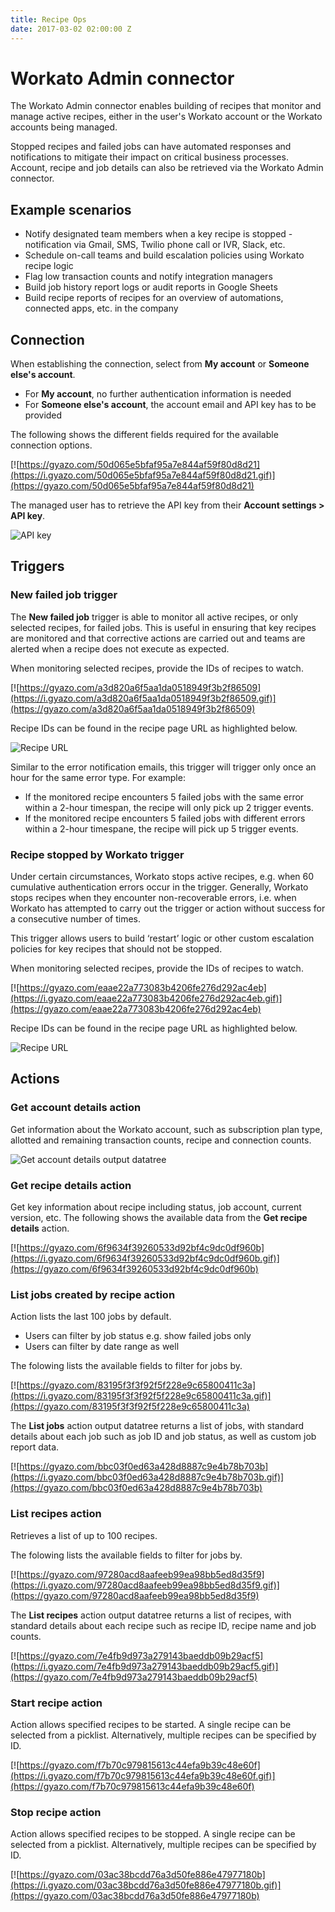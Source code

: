 ```yaml
---
title: Recipe Ops
date: 2017-03-02 02:00:00 Z
---
```


# Workato Admin connector
The Workato Admin connector enables building of recipes that monitor and manage active recipes, either in the user's Workato account or the Workato accounts being managed.

Stopped recipes and failed jobs can have automated responses and notifications to mitigate their impact on critical business processes. Account, recipe and job details can also be retrieved via the Workato Admin connector.

## Example scenarios
- Notify designated team members when a key recipe is stopped - notification via Gmail, SMS, Twilio phone call or IVR, Slack, etc.
- Schedule on-call teams and build escalation policies using Workato recipe logic
- Flag low transaction counts and notify integration managers
- Build job history report logs or audit reports in Google Sheets
- Build recipe reports of recipes for an overview of automations, connected apps, etc. in the company

## Connection
When establishing the connection, select from **My account** or **Someone else's account**.
- For **My account**, no further authentication information is needed
- For **Someone else's account**, the account email and API key has to be provided

The following shows the different fields required for the available connection options.

[![https://gyazo.com/50d065e5bfaf95a7e844af59f80d8d21](https://i.gyazo.com/50d065e5bfaf95a7e844af59f80d8d21.gif)](https://gyazo.com/50d065e5bfaf95a7e844af59f80d8d21)

The managed user has to retrieve the API key from their **Account settings > API key**.

![API key](/_uploads/recipe-ops-docs/api-key.png)

## Triggers

### New failed job trigger
The **New failed job** trigger is able to monitor all active recipes, or only selected recipes, for failed jobs. This is useful in ensuring that key recipes are monitored and that corrective actions are carried out and teams are alerted when a recipe does not execute as expected.

When monitoring selected recipes, provide the IDs of recipes to watch.

[![https://gyazo.com/a3d820a6f5aa1da0518949f3b2f86509](https://i.gyazo.com/a3d820a6f5aa1da0518949f3b2f86509.gif)](https://gyazo.com/a3d820a6f5aa1da0518949f3b2f86509)

Recipe IDs can be found in the recipe page URL as highlighted below.

![Recipe URL](/_uploads/recipe-ops-docs/recipe-url.png)

Similar to the error notification emails, this trigger will trigger only once an hour for the same error type. For example:
- If the monitored recipe encounters 5 failed jobs with the same error within a 2-hour timespan, the recipe will only pick up 2 trigger events.
- If the monitored recipe encounters 5 failed jobs with different errors within a 2-hour timespane, the recipe will pick up 5 trigger events.

### Recipe stopped by Workato trigger
Under certain circumstances, Workato stops active recipes, e.g. when 60 cumulative authentication errors occur in the trigger. Generally, Workato stops recipes when they encounter non-recoverable errors, i.e. when Workato has attempted to carry out the trigger or action without success for a consecutive number of times.

This trigger allows users to build ‘restart’ logic or other custom escalation policies for key recipes that should not be stopped.

When monitoring selected recipes, provide the IDs of recipes to watch.

[![https://gyazo.com/eaae22a773083b4206fe276d292ac4eb](https://i.gyazo.com/eaae22a773083b4206fe276d292ac4eb.gif)](https://gyazo.com/eaae22a773083b4206fe276d292ac4eb)

Recipe IDs can be found in the recipe page URL as highlighted below.

![Recipe URL](/_uploads/recipe-ops-docs/recipe-url.png)

## Actions

### Get account details action
Get information about the Workato account, such as subscription plan type, allotted and remaining transaction counts, recipe and connection counts.

![Get account details output datatree](/_uploads/recipe-ops-docs/get-account-details.png)

### Get recipe details action
Get key information about recipe including status, job account, current version, etc. The following shows the available data from the **Get recipe details** action.

[![https://gyazo.com/6f9634f39260533d92bf4c9dc0df960b](https://i.gyazo.com/6f9634f39260533d92bf4c9dc0df960b.gif)](https://gyazo.com/6f9634f39260533d92bf4c9dc0df960b)

### List jobs created by recipe action
Action lists the last 100 jobs by default.
- Users can filter by job status e.g. show failed jobs only
- Users can filter by date range as well

The folowing lists the available fields to filter for jobs by.

[![https://gyazo.com/83195f3f3f92f5f228e9c65800411c3a](https://i.gyazo.com/83195f3f3f92f5f228e9c65800411c3a.gif)](https://gyazo.com/83195f3f3f92f5f228e9c65800411c3a)

The **List jobs** action output datatree returns a list of jobs, with standard details about each job such as job ID and job status, as well as custom job report data.

[![https://gyazo.com/bbc03f0ed63a428d8887c9e4b78b703b](https://i.gyazo.com/bbc03f0ed63a428d8887c9e4b78b703b.gif)](https://gyazo.com/bbc03f0ed63a428d8887c9e4b78b703b)

### List recipes action
Retrieves a list of up to 100 recipes.

The folowing lists the available fields to filter for jobs by.

[![https://gyazo.com/97280acd8aafeeb99ea98bb5ed8d35f9](https://i.gyazo.com/97280acd8aafeeb99ea98bb5ed8d35f9.gif)](https://gyazo.com/97280acd8aafeeb99ea98bb5ed8d35f9)

The **List recipes** action output datatree returns a list of recipes, with standard details about each recipe such as recipe ID, recipe name and job counts.

[![https://gyazo.com/7e4fb9d973a279143baeddb09b29acf5](https://i.gyazo.com/7e4fb9d973a279143baeddb09b29acf5.gif)](https://gyazo.com/7e4fb9d973a279143baeddb09b29acf5)

### Start recipe action
Action allows specified recipes to be started. A single recipe can be selected from a picklist. Alternatively, multiple recipes can be specified by ID.

[![https://gyazo.com/f7b70c979815613c44efa9b39c48e60f](https://i.gyazo.com/f7b70c979815613c44efa9b39c48e60f.gif)](https://gyazo.com/f7b70c979815613c44efa9b39c48e60f)

### Stop recipe action
Action allows specified recipes to be stopped. A single recipe can be selected from a picklist. Alternatively, multiple recipes can be specified by ID.

[![https://gyazo.com/03ac38bcdd76a3d50fe886e47977180b](https://i.gyazo.com/03ac38bcdd76a3d50fe886e47977180b.gif)](https://gyazo.com/03ac38bcdd76a3d50fe886e47977180b)
